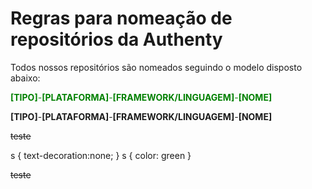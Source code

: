 # Regras para nomeação de repositórios da Authenty

Todos nossos repositórios são nomeados seguindo o modelo disposto abaixo:

<span style="color: green"><strong>[TIPO]</strong>-<strong>[PLATAFORMA]</strong>-<strong>[FRAMEWORK/LINGUAGEM]</strong>-<strong>[NOME]</strong></span>

**[TIPO]**-**[PLATAFORMA]**-**[FRAMEWORK/LINGUAGEM]**-**[NOME]**

~~teste~~

s { text-decoration:none; }
s { color: green }

~~teste~~
